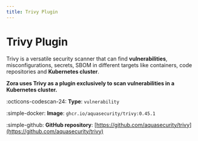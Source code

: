 ```yaml
---
title: Trivy Plugin 
---
```


# Trivy Plugin

Trivy is a versatile security scanner that can find **vulnerabilities**, misconfigurations, secrets, SBOM 
in different targets like containers, code repositories and **Kubernetes cluster**.

**Zora uses Trivy as a plugin exclusively to scan vulnerabilities in a Kubernetes cluster.**

:octicons-codescan-24: **Type**: `vulnerability`

:simple-docker: **Image**: `ghcr.io/aquasecurity/trivy:0.45.1`

:simple-github: **GitHub repository**: [https://github.com/aquasecurity/trivy](https://github.com/aquasecurity/trivy)
